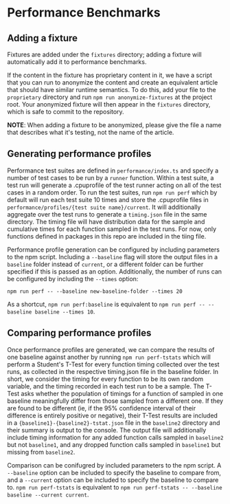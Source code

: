 # Performance Benchmarks

## Adding a fixture

Fixtures are added under the `fixtures` directory; adding a fixture will automatically add it to performance benchmarks.

If the content in the fixture has proprietary content in it, we have a script that you can run to anonymize the content and create an equivalent article that should have similar runtime semantics. To do this, add your file to the `proprietary` directory and run `npm run anonymize-fixtures` at the project root. Your anonymized fixture will then appear in the `fixtures` directory, which is safe to commit to the repository.

**NOTE**: When adding a fixture to be anonymized, please give the file a name that describes what it's testing, not the name of the article.

## Generating performance profiles

Performance test suites are defined in `performance/index.ts` and specify a number of test cases to be run by a `runner` function. Within a test suite, a test run will generate a .cpuprofile of the test runner acting on all of the test cases in a random order. To run the test suites, run `npm run perf` which by default will run each test suite 10 times and store the .cpuprofile files in `performance/profiles/{test suite name}/current`. It will additionally aggregate over the test runs to generate a `timing.json` file in the same directory. The timing file will have distribution data for the sample and cumulative times for each function sampled in the test runs. For now, only functions defined in packages in this repo are included in the tiing file.

Performance profile generation can be configured by including parameters to the npm script. Including a `--baseline` flag will store the output files in a `baseline` folder instead of `current`, or a different folder can be further specified if this is passed as an option. Additionally, the number of runs can be configured by including the `--times` option:

`npm run perf -- --baseline new-baseline-folder --times 20`

As a shortcut, `npm run perf:baseline` is equivalent to `npm run perf -- --baseline baseline --times 10`.

## Comparing performance profiles

Once performance profiles are generated, we can compare the results of one baseline against another by running `npm run perf-tstats` which will perform a Student's T-Test for every function timing collected over the test runs, as collected in the respective timing.json file in the baseline folder. In short, we consider the timing for every function to be its own random variable, and the timing recorded in each test run to be a sample. The T-Test asks whether the population of timings for a function of sampled in one baseline meaningfully differ from those sampled from a different one. If they are found to be different (ie, if the 95% confidence interval of their difference is entirely positive or negative), their T-Test results are included in a `{baseline1}-{baseline2}-tstat.json` file in the `baseline2` directory and their summary is output to the console. The output file will additionally include timing information for any added function calls sampled in `baseline2` but not `baseline1`, and any dropped function calls sampled in `baseline1` but missing from `baseline2`.

Comparison can be conifugred by included parameters to the npm script. A `--baseline` option can be included to specify the baseline to compare from, and a `--current` option can be included to specify the baseline to compare to. `npm run perf-tstats` is equivalent to `npm run perf-tstats -- --baseline baseline --current current`.

